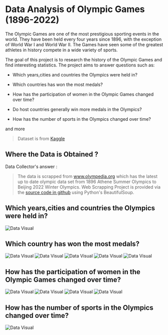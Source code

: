 # Data Analysis of Olympic Games (1896-2022)

The Olympic Games are one of the most prestigious sporting events in the world. They have been held every four years since 1896, with the exception of World War I and World War II. The Games have seen some of the greatest athletes in history compete in a wide variety of sports.

The goal of this project is to research the history of the Olympic Games and find interesting statistics. The project aims to answer questions such as:

- Which years,cities and countries the Olympics were held in?

- Which countries has won the most medals?

- How has the participation of women in the Olympic Games changed over time?

- Do host countries generally win more medals in the Olympics?

- How has the number of sports in the Olympics changed over time?

and more

> Dataset is from [Kaggle](https://www.kaggle.com/datasets/josephcheng123456/olympic-historical-dataset-from-olympediaorg)

## Where the Data is Obtained ?
Data Collector's answer :

> The data is scrapped from www.olympedia.org which has the latest up to date olympic data set from 1896 Athene Summer Olympics to Beijing 2022 Winter Olympics. Web Scrapping Project is provided via the [source code in github](https://github.com/josephwccheng/olympedia_web_scraping) using Python's BeautifulSoup.

## Which years,cities and countries the Olympics were held in?

![Data Visual](https://github.com/gururaser/data-analysis-of-olympic-games/blob/main/graphics/number_of_olympic_games_by_each_country.png)

## Which country has won the most medals?

![Data Visual](https://github.com/gururaser/data-analysis-of-olympic-games/blob/main/graphics/top5_medal_countries.png)
![Data Visual](https://github.com/gururaser/data-analysis-of-olympic-games/blob/main/graphics/top5_medals_by_20_years_lineplot.png)
![Data Visual](https://github.com/gururaser/data-analysis-of-olympic-games/blob/main/graphics/top5_medals_by_year_lineplot.png)
![Data Visual](https://github.com/gururaser/data-analysis-of-olympic-games/blob/main/graphics/top5_cumulative_medals_by_20_years_lineplot.png)
![Data Visual](https://github.com/gururaser/data-analysis-of-olympic-games/blob/main/graphics/top5_cumulative_medals_by_years_lineplot.png)

## How has the participation of women in the Olympic Games changed over time?

![Data Visual](https://github.com/gururaser/data-analysis-of-olympic-games/blob/main/graphics/athlete_count_by_summer_games.png)
![Data Visual](https://github.com/gururaser/data-analysis-of-olympic-games/blob/main/graphics/athlete_count_by_winter_games.png)
![Data Visual](https://github.com/gururaser/data-analysis-of-olympic-games/blob/main/graphics/women_pct_summer_pie_charts.png)
![Data Visual](https://github.com/gururaser/data-analysis-of-olympic-games/blob/main/graphics/women_pct_winter_pie_charts.png)

## How has the number of sports in the Olympics changed over time?

![Data Visual](https://github.com/gururaser/data-analysis-of-olympic-games/blob/main/graphics/unique_sports_lineplot.png)
